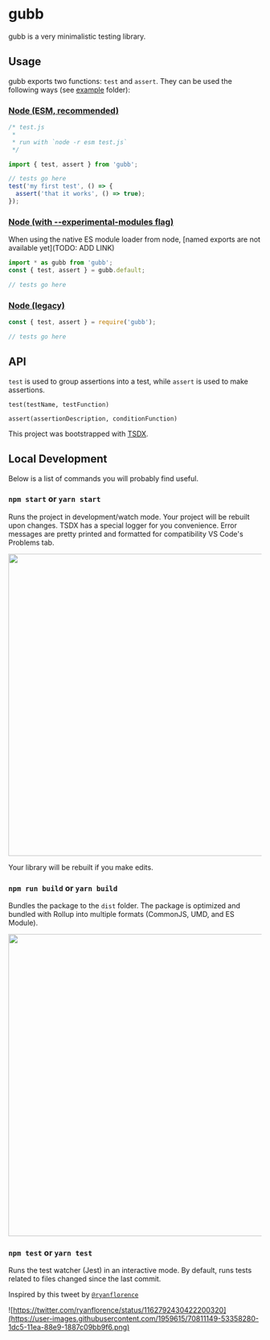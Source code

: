 # gubb

gubb is a very minimalistic testing library.

## Usage

gubb exports two functions: `test` and `assert`.
They can be used the following ways (see [example](/example/) folder):

### [Node (ESM, recommended)](example/esm)

```javascript
/* test.js
 *
 * run with `node -r esm test.js`
 */

import { test, assert } from 'gubb';

// tests go here
test('my first test', () => {
  assert('that it works', () => true);
});
```

### [Node (with --experimental-modules flag)](example/node)

When using the native ES module loader from node, [named exports are not available yet](TODO: ADD LINK)

```javascript
import * as gubb from 'gubb';
const { test, assert } = gubb.default;

// tests go here
```

### [Node (legacy)](example/node-legacy)

```javascript
const { test, assert } = require('gubb');

// tests go here
```

## API

`test` is used to group assertions into a test, while `assert` is used to make assertions.

`test(testName, testFunction)`

`assert(assertionDescription, conditionFunction)`

This project was bootstrapped with [TSDX](https://github.com/jaredpalmer/tsdx).

## Local Development

Below is a list of commands you will probably find useful.

### `npm start` or `yarn start`

Runs the project in development/watch mode. Your project will be rebuilt upon changes. TSDX has a special logger for you convenience. Error messages are pretty printed and formatted for compatibility VS Code's Problems tab.

<img src="https://user-images.githubusercontent.com/4060187/52168303-574d3a00-26f6-11e9-9f3b-71dbec9ebfcb.gif" width="600" />

Your library will be rebuilt if you make edits.

### `npm run build` or `yarn build`

Bundles the package to the `dist` folder.
The package is optimized and bundled with Rollup into multiple formats (CommonJS, UMD, and ES Module).

<img src="https://user-images.githubusercontent.com/4060187/52168322-a98e5b00-26f6-11e9-8cf6-222d716b75ef.gif" width="600" />

### `npm test` or `yarn test`

Runs the test watcher (Jest) in an interactive mode.
By default, runs tests related to files changed since the last commit.

Inspired by this tweet by [`@ryanflorence`](https://twitter.com/ryanflorence)

![https://twitter.com/ryanflorence/status/1162792430422200320](https://user-images.githubusercontent.com/1959615/70811149-53358280-1dc5-11ea-88e9-1887c09bb9f6.png)

```

```
